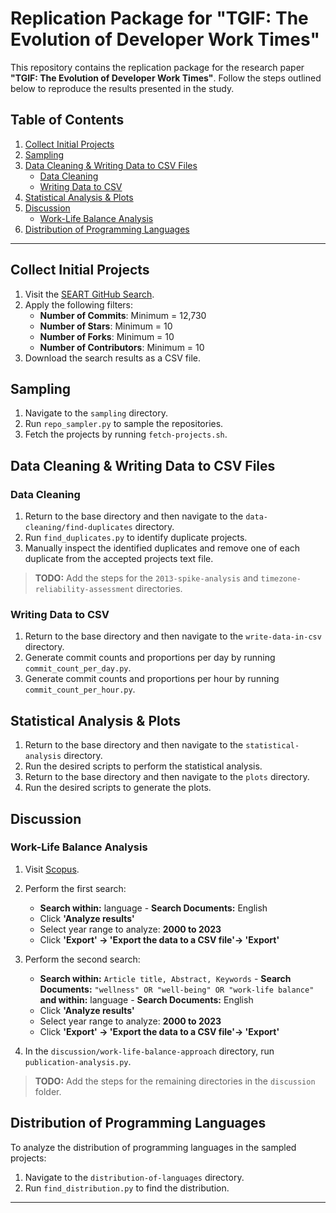 # Replication Package for "TGIF: The Evolution of Developer Work Times"

This repository contains the replication package for the research paper **"TGIF: The Evolution of Developer Work Times"**. Follow the steps outlined below to reproduce the results presented in the study.

## Table of Contents

1. [Collect Initial Projects](#collect-initial-projects)
2. [Sampling](#sampling)
3. [Data Cleaning & Writing Data to CSV Files](#data-cleaning--writing-data-to-csv-files)
    - [Data Cleaning](#data-cleaning)
    - [Writing Data to CSV](#writing-data-to-csv)
4. [Statistical Analysis & Plots](#statistical-analysis--plots)
5. [Discussion](#discussion)
   - [Work-Life Balance Analysis](#work-life-balance-analysis)
6. [Distribution of Programming Languages](#distribution-of-programming-languages)

---

## Collect Initial Projects

1. Visit the [SEART GitHub Search](https://seart-ghs.si.usi.ch/).
2. Apply the following filters:
   - **Number of Commits**: Minimum = 12,730
   - **Number of Stars**: Minimum = 10
   - **Number of Forks**: Minimum = 10
   - **Number of Contributors**: Minimum = 10
3. Download the search results as a CSV file.

## Sampling

1. Navigate to the `sampling` directory.
2. Run `repo_sampler.py` to sample the repositories.
3. Fetch the projects by running `fetch-projects.sh`.

## Data Cleaning & Writing Data to CSV Files

### Data Cleaning

1. Return to the base directory and then navigate to the `data-cleaning/find-duplicates` directory.
2. Run `find_duplicates.py` to identify duplicate projects.
3. Manually inspect the identified duplicates and remove one of each duplicate from the accepted projects text file.

> **TODO:** Add the steps for the `2013-spike-analysis` and `timezone-reliability-assessment` directories.

### Writing Data to CSV

1. Return to the base directory and then navigate to the `write-data-in-csv` directory.
2. Generate commit counts and proportions per day by running `commit_count_per_day.py`.
3. Generate commit counts and proportions per hour by running `commit_count_per_hour.py`.

## Statistical Analysis & Plots

1. Return to the base directory and then navigate to the `statistical-analysis` directory.
2. Run the desired scripts to perform the statistical analysis.
3. Return to the base directory and then navigate to the `plots` directory.
4. Run the desired scripts to generate the plots.

## Discussion

### Work-Life Balance Analysis

1. Visit [Scopus](https://www.scopus.com/).
2. Perform the first search:
    - **Search within:** language - **Search Documents:** English
    - Click **'Analyze results'**
    - Select year range to analyze: **2000 to 2023**
    - Click **'Export' -> 'Export the data to a CSV file'-> 'Export'**
3. Perform the second search:
    - **Search within:** `Article title, Abstract, Keywords` - **Search Documents:** `"wellness" OR "well-being" OR "work-life balance"`
      **and within:** language - **Search Documents:** English
    - Click **'Analyze results'**
    - Select year range to analyze: **2000 to 2023**
    - Click **'Export' -> 'Export the data to a CSV file'-> 'Export'**

4. In the `discussion/work-life-balance-approach` directory, run `publication-analysis.py`.

> **TODO:** Add the steps for the remaining directories in the `discussion` folder.

## Distribution of Programming Languages

To analyze the distribution of programming languages in the sampled projects:

1. Navigate to the `distribution-of-languages` directory.
2. Run `find_distribution.py` to find the distribution.

---
